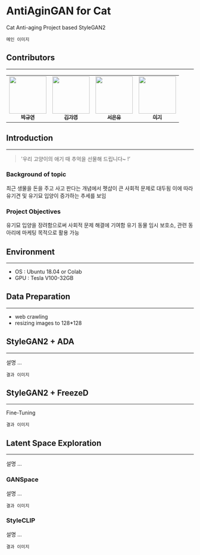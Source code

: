 # AntiAginGAN for Cat
Cat Anti-aging Project based StyleGAN2
```
메인 이미지
```
## Contributors
---
<table>
  <tr>
      <td align="center"><a href="https://github.com/winston1214"><img src="https://avatars.githubusercontent.com/u/47775179?v=4" width="100" height="100"><br /><sub><b>박규연</b></sub></td>
      <td align="center"><a href="https://github.com/dbxminz"><img src="https://avatars.githubusercontent.com/u/75927569?v=4" width="100" height="100"><br /><sub><b>김가영</b></sub></td>
      <td align="center"><a href="https://github.com/manypeople-AI"><img src="https://avatars.githubusercontent.com/u/76834485?v=4" width="100" height="100"><br /><sub><b>서은유</b></sub></td>
      <td align="center"><a href="https://github.com/yyeongeun"><img src="https://avatars.githubusercontent.com/u/70632327?v=4" width="100" height="100"><br /><sub><b>이기</b></sub></td>
     </tr>
</table>

## Introduction
---
> '우리 고양이의 애기 때 추억을 선물해 드립니다~ !’

### Background of topic
최근 생물을 돈을 주고 사고 판다는 개념에서 펫샵이 큰 사회적 문제로 대두됨
이에 따라 유기견 및 유기묘 입양이 증가하는 추세를 보임
### Project Objectives
유기묘 입양을 장려함으로써 사회적 문제 해결에 기여함
유기 동물 임시 보호소, 관련 동아리에 마케팅 목적으로 활용 가능

## Environment
---
- OS : Ubuntu 18.04 or Colab
- GPU : Tesla V100-32GB

## Data Preparation
---
- web crawling
- resizing images to 128*128

## StyleGAN2 + ADA
---
설명 ...
```
결과 이미지
```

## StyleGAN2 + FreezeD
---
Fine-Tuning
```
결과 이미지
```

## Latent Space Exploration
---
설명 ...

### GANSpace
설명 ...
```
결과 이미지
```

### StyleCLIP
설명 ...
```
결과 이미지
```
